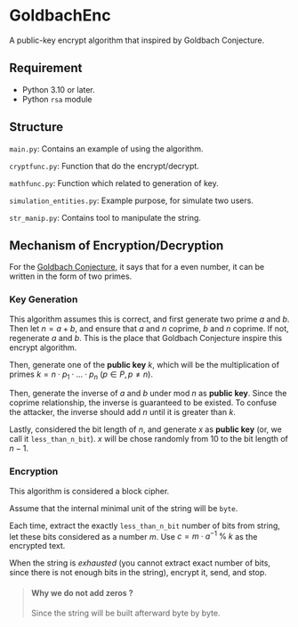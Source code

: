 GoldbachEnc
====

A public-key encrypt algorithm that inspired by Goldbach Conjecture.

Requirement
----

* Python 3.10 or later.
* Python `rsa` module

Structure
----

`main.py`: Contains an example of using the algorithm.

`cryptfunc.py`: Function that do the encrypt/decrypt.

`mathfunc.py`: Function which related to generation of key.

`simulation_entities.py`: Example purpose, for simulate two users.

`str_manip.py`: Contains tool to manipulate the string.

Mechanism of Encryption/Decryption
----

For the [Goldbach Conjecture](https://en.wikipedia.org/wiki/Goldbach%27s_conjecture),
it says that for a even number, it can be written in the form of two primes.

### Key Generation

This algorithm assumes this is correct, and first generate two prime $a$ and $b$.
Then let $n = a + b$, and ensure that $a$ and $n$ coprime, $b$ and $n$ coprime.
If not, regenerate $a$ and $b$.
This is the place that Goldbach Conjecture inspire this encrypt algorithm.

Then, generate one of the **public key** $k$, which will be the multiplication of primes 
$k = n \cdot p_1 \cdot ... \cdot p_n \ (p\in P, p \ne n)$.

Then, generate the inverse of $a$ and $b$ under $\mathrm{mod} \; n$ as **public key**.
Since the coprime relationship, the inverse is guaranteed to be existed.
To confuse the attacker, the inverse should add $n$ until it is greater than $k$.

Lastly, considered the bit length of $n$, and generate $x$ as **public key**
(or, we call it `less_than_n_bit`). $x$ will be chose randomly from $10$ to the
bit length of $n - 1$.

### Encryption

This algorithm is considered a block cipher.

Assume that the internal minimal unit of the string will be `byte`.

Each time, extract the exactly `less_than_n_bit` number of bits from string,
let these bits considered as a number $m$.
Use $c=m \cdot a^{-1} \; \% \; k$ as the encrypted text.

When the string is *exhausted* (you cannot extract exact number of bits,
since there is not enough bits in the string), encrypt it, send, and stop.

> #### Why we do not add zeros ?
>
> Since the string will be built afterward byte by byte.